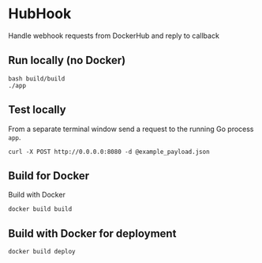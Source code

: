 # HubHook

Handle webhook requests from DockerHub and reply to callback 

## Run locally (no Docker)

```
bash build/build
./app
```

## Test locally

From a separate terminal window send a request to the running Go process `app`.

```
curl -X POST http://0.0.0.0:8080 -d @example_payload.json
```

## Build for Docker

Build with Docker

```
docker build build
```

## Build with Docker for deployment

```
docker build deploy
```

